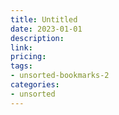 ```yaml
---
title: Untitled
date: 2023-01-01
description: 
link: 
pricing: 
tags: 
- unsorted-bookmarks-2 
categories: 
- unsorted 
---
```


